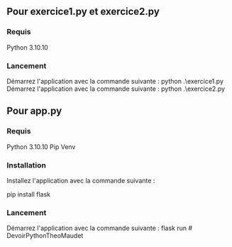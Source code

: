 
## Pour exercice1.py et exercice2.py

### Requis
Python 3.10.10

### Lancement
Démarrez l'application avec la commande suivante : python .\exercice1.py 
Démarrez l'application avec la commande suivante : python .\exercice2.py 

## Pour app.py

### Requis
Python 3.10.10
Pip
Venv

### Installation
Installez l'application avec la commande suivante  : 

pip install flask

### Lancement
Démarrez l'application avec la commande suivante : flask run
#   D e v o i r P y t h o n T h e o M a u d e t  
 